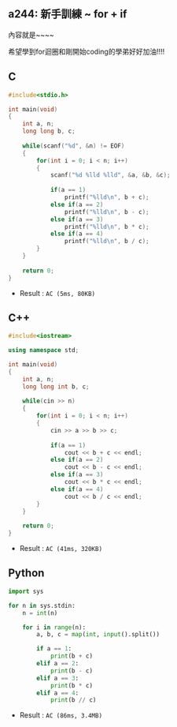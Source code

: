 ## a244: 新手訓練 ~ for + if 
內容就是~~~~ 

希望學到for迴圈和剛開始coding的學弟好好加油!!!! 

## C
```C
#include<stdio.h>

int main(void)
{
	int a, n;
	long long b, c;
	
	while(scanf("%d", &n) != EOF)
	{
		for(int i = 0; i < n; i++)
		{
			scanf("%d %lld %lld", &a, &b, &c);
		
			if(a == 1)
				printf("%lld\n", b + c);
			else if(a == 2)
				printf("%lld\n", b - c);
			else if(a == 3)
				printf("%lld\n", b * c);
			else if(a == 4)
				printf("%lld\n", b / c);	
		}
	}
	
	return 0;
}
```
 * Result : `AC (5ms, 80KB)`

## C++
```C++
#include<iostream>

using namespace std;

int main(void)
{
	int a, n;
	long long int b, c;
	
	while(cin >> n)
	{
		for(int i = 0; i < n; i++)
		{
			cin >> a >> b >> c;
			
			if(a == 1)
				cout << b + c << endl;
			else if(a == 2)
				cout << b - c << endl;
			else if(a == 3)
				cout << b * c << endl;
			else if(a == 4)
				cout << b / c << endl;
		}
	}
	
	return 0;
}
```
 * Result : `AC (41ms, 320KB)`

## Python
```python
import sys

for n in sys.stdin:
    n = int(n)

    for i in range(n):
        a, b, c = map(int, input().split())

        if a == 1:
            print(b + c)
        elif a == 2:
            print(b - c)
        elif a == 3:
            print(b * c)
        elif a == 4:
            print(b // c)
```
 * Result : `AC (86ms, 3.4MB)`
